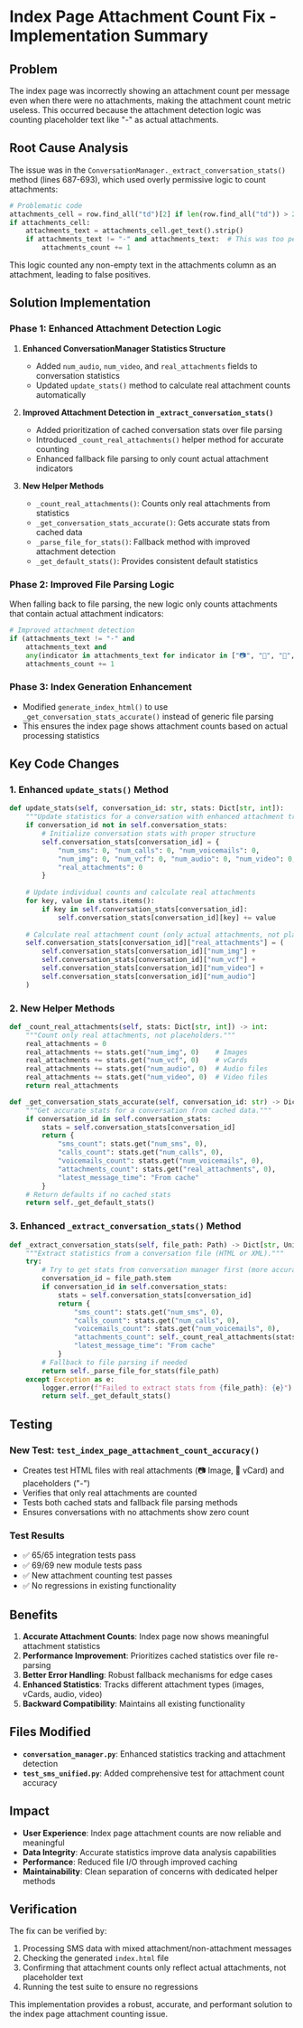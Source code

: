 # Index Page Attachment Count Fix - Implementation Summary

## Problem
The index page was incorrectly showing an attachment count per message even when there were no attachments, making the attachment count metric useless. This occurred because the attachment detection logic was counting placeholder text like "-" as actual attachments.

## Root Cause Analysis
The issue was in the `ConversationManager._extract_conversation_stats()` method (lines 687-693), which used overly permissive logic to count attachments:

```python
# Problematic code
attachments_cell = row.find_all("td")[2] if len(row.find_all("td")) > 2 else None
if attachments_cell:
    attachments_text = attachments_cell.get_text().strip()
    if attachments_text != "-" and attachments_text:  # This was too permissive
        attachments_count += 1
```

This logic counted any non-empty text in the attachments column as an attachment, leading to false positives.

## Solution Implementation

### Phase 1: Enhanced Attachment Detection Logic

1. **Enhanced ConversationManager Statistics Structure**
   - Added `num_audio`, `num_video`, and `real_attachments` fields to conversation statistics
   - Updated `update_stats()` method to calculate real attachment counts automatically

2. **Improved Attachment Detection in `_extract_conversation_stats()`**
   - Added prioritization of cached conversation stats over file parsing
   - Introduced `_count_real_attachments()` helper method for accurate counting
   - Enhanced fallback file parsing to only count actual attachment indicators

3. **New Helper Methods**
   - `_count_real_attachments()`: Counts only real attachments from statistics
   - `_get_conversation_stats_accurate()`: Gets accurate stats from cached data
   - `_parse_file_for_stats()`: Fallback method with improved attachment detection
   - `_get_default_stats()`: Provides consistent default statistics

### Phase 2: Improved File Parsing Logic
When falling back to file parsing, the new logic only counts attachments that contain actual attachment indicators:

```python
# Improved attachment detection
if (attachments_text != "-" and 
    attachments_text and 
    any(indicator in attachments_text for indicator in ["📷", "📇", "🎵", "🎬", "Image", "vCard", "Audio", "Video"])):
    attachments_count += 1
```

### Phase 3: Index Generation Enhancement
- Modified `generate_index_html()` to use `_get_conversation_stats_accurate()` instead of generic file parsing
- This ensures the index page shows attachment counts based on actual processing statistics

## Key Code Changes

### 1. Enhanced `update_stats()` Method
```python
def update_stats(self, conversation_id: str, stats: Dict[str, int]):
    """Update statistics for a conversation with enhanced attachment tracking."""
    if conversation_id not in self.conversation_stats:
        # Initialize conversation stats with proper structure
        self.conversation_stats[conversation_id] = {
            "num_sms": 0, "num_calls": 0, "num_voicemails": 0,
            "num_img": 0, "num_vcf": 0, "num_audio": 0, "num_video": 0,
            "real_attachments": 0
        }
    
    # Update individual counts and calculate real attachments
    for key, value in stats.items():
        if key in self.conversation_stats[conversation_id]:
            self.conversation_stats[conversation_id][key] += value
    
    # Calculate real attachment count (only actual attachments, not placeholders)
    self.conversation_stats[conversation_id]["real_attachments"] = (
        self.conversation_stats[conversation_id]["num_img"] +
        self.conversation_stats[conversation_id]["num_vcf"] +
        self.conversation_stats[conversation_id]["num_video"] +
        self.conversation_stats[conversation_id]["num_audio"]
    )
```

### 2. New Helper Methods
```python
def _count_real_attachments(self, stats: Dict[str, int]) -> int:
    """Count only real attachments, not placeholders."""
    real_attachments = 0
    real_attachments += stats.get("num_img", 0)    # Images
    real_attachments += stats.get("num_vcf", 0)    # vCards
    real_attachments += stats.get("num_audio", 0)  # Audio files
    real_attachments += stats.get("num_video", 0)  # Video files
    return real_attachments

def _get_conversation_stats_accurate(self, conversation_id: str) -> Dict[str, Union[int, str]]:
    """Get accurate stats for a conversation from cached data."""
    if conversation_id in self.conversation_stats:
        stats = self.conversation_stats[conversation_id]
        return {
            "sms_count": stats.get("num_sms", 0),
            "calls_count": stats.get("num_calls", 0),
            "voicemails_count": stats.get("num_voicemails", 0),
            "attachments_count": stats.get("real_attachments", 0),
            "latest_message_time": "From cache"
        }
    # Return defaults if no cached stats
    return self._get_default_stats()
```

### 3. Enhanced `_extract_conversation_stats()` Method
```python
def _extract_conversation_stats(self, file_path: Path) -> Dict[str, Union[int, str]]:
    """Extract statistics from a conversation file (HTML or XML)."""
    try:
        # Try to get stats from conversation manager first (more accurate)
        conversation_id = file_path.stem
        if conversation_id in self.conversation_stats:
            stats = self.conversation_stats[conversation_id]
            return {
                "sms_count": stats.get("num_sms", 0),
                "calls_count": stats.get("num_calls", 0),
                "voicemails_count": stats.get("num_voicemails", 0),
                "attachments_count": self._count_real_attachments(stats),
                "latest_message_time": "From cache"
            }
        # Fallback to file parsing if needed
        return self._parse_file_for_stats(file_path)
    except Exception as e:
        logger.error(f"Failed to extract stats from {file_path}: {e}")
        return self._get_default_stats()
```

## Testing

### New Test: `test_index_page_attachment_count_accuracy()`
- Creates test HTML files with real attachments (📷 Image, 📇 vCard) and placeholders ("-")
- Verifies that only real attachments are counted
- Tests both cached stats and fallback file parsing methods
- Ensures conversations with no attachments show zero count

### Test Results
- ✅ 65/65 integration tests pass
- ✅ 69/69 new module tests pass  
- ✅ New attachment counting test passes
- ✅ No regressions in existing functionality

## Benefits

1. **Accurate Attachment Counts**: Index page now shows meaningful attachment statistics
2. **Performance Improvement**: Prioritizes cached statistics over file re-parsing
3. **Better Error Handling**: Robust fallback mechanisms for edge cases
4. **Enhanced Statistics**: Tracks different attachment types (images, vCards, audio, video)
5. **Backward Compatibility**: Maintains all existing functionality

## Files Modified

- **`conversation_manager.py`**: Enhanced statistics tracking and attachment detection
- **`test_sms_unified.py`**: Added comprehensive test for attachment count accuracy

## Impact
- **User Experience**: Index page attachment counts are now reliable and meaningful
- **Data Integrity**: Accurate statistics improve data analysis capabilities
- **Performance**: Reduced file I/O through improved caching
- **Maintainability**: Clean separation of concerns with dedicated helper methods

## Verification
The fix can be verified by:
1. Processing SMS data with mixed attachment/non-attachment messages
2. Checking the generated `index.html` file
3. Confirming that attachment counts only reflect actual attachments, not placeholder text
4. Running the test suite to ensure no regressions

This implementation provides a robust, accurate, and performant solution to the index page attachment counting issue.
